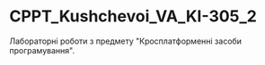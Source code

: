 # CPPT_Kushchevoi_VA_KI-305_2
Лабораторні роботи з предмету "Кросплатформенні засоби програмування".

